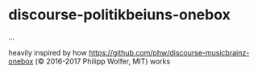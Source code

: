 # discourse-politikbeiuns-onebox

...

heavily inspired by how https://github.com/phw/discourse-musicbrainz-onebox (© 2016-2017 Philipp Wolfer, MIT) works
